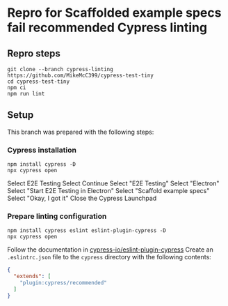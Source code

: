 # Repro for Scaffolded example specs fail recommended Cypress linting

## Repro steps

```shell
git clone --branch cypress-linting https://github.com/MikeMcC399/cypress-test-tiny
cd cypress-test-tiny
npm ci
npm run lint
```

## Setup

This branch was prepared with the following steps:

### Cypress installation

```shell
npm install cypress -D
npx cypress open
```
Select E2E Testing
Select Continue
Select "E2E Testing"
Select "Electron"
Select "Start E2E Testing in Electron"
Select "Scaffold example specs"
Select "Okay, I got it"
Close the Cypress Launchpad

### Prepare linting configuration

```shell
npm install cypress eslint eslint-plugin-cypress -D
npx cypress open
```


Follow the documentation in [cypress-io/eslint-plugin-cypress](https://github.com/cypress-io/eslint-plugin-cypress)
Create an `.eslintrc.json` file to the `cypress` directory with the following contents:

```json
{
  "extends": [
    "plugin:cypress/recommended"
  ]
}
```
